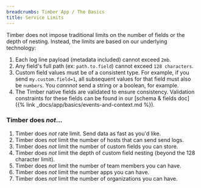 ```yaml
---
breadcrumbs: Timber App / The Basics
title: Service Limits
---
```


Timber does not impose traditional limits on the number of fields or the depth of nesting.
Instead, the limits are based on our underlying technology:

1. Each log line payload (metadata included) cannot exceed `2mb`.
2. Any field's full path (ex: `path.to.field`) cannot exceed `128 characters`.
3. Custom field values must be of a consistent type. For example, if you send `my.custom.field=1`,
   all subsequent values for that field must also be `numbers`. You _cannnot_ send a string or
   a boolean, for example.
4. The Timber native fields are validated to ensure consistency. Validation constraints for these
   fields can be found in our [schema & fields doc]({% link _docs/app/basics/events-and-context.md %}).

### Timber does *not*...

1. Timber does _not_ rate limit. Send data as fast as you'd like.
2. Timber does _not_ limit the number of hosts that can send send logs.
3. Timber does _not_ limit the number of custom fields you can store.
4. Timber does _not_ limit the depth of custom field nesting (beyond the 128 character limit).
5. Timber does _not_ limit the number of team members you can have.
6. Timber does _not_ limit the number apps you can have.
7. Timber does _not_ limit the number of organizations you can have.